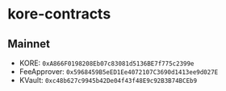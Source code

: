 # kore-contracts

## Mainnet
- KORE: `0xA866F0198208Eb07c83081d5136BE7f775c2399e`
- FeeApprover: `0x5968459B5eED1Ee4072107C3690d1413ee9d027E`
- KVault: `0xc48b627c9945b42De04f43f48E9c92B3B74BCEb9`
